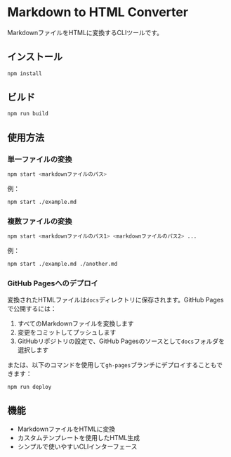 # Markdown to HTML Converter

MarkdownファイルをHTMLに変換するCLIツールです。

## インストール

```bash
npm install
```

## ビルド

```bash
npm run build
```

## 使用方法

### 単一ファイルの変換
```bash
npm start <markdownファイルのパス>
```

例：
```bash
npm start ./example.md
```

### 複数ファイルの変換
```bash
npm start <markdownファイルのパス1> <markdownファイルのパス2> ...
```

例：
```bash
npm start ./example.md ./another.md
```

### GitHub Pagesへのデプロイ
変換されたHTMLファイルは`docs`ディレクトリに保存されます。GitHub Pagesで公開するには：

1. すべてのMarkdownファイルを変換します
2. 変更をコミットしてプッシュします
3. GitHubリポジトリの設定で、GitHub Pagesのソースとして`docs`フォルダを選択します

または、以下のコマンドを使用して`gh-pages`ブランチにデプロイすることもできます：
```bash
npm run deploy
```

## 機能

- MarkdownファイルをHTMLに変換
- カスタムテンプレートを使用したHTML生成
- シンプルで使いやすいCLIインターフェース
